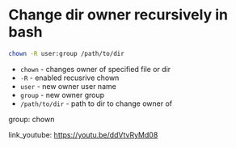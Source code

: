 # Change dir owner recursively in bash

```bash
chown -R user:group /path/to/dir
```

- `chown` - changes owner of specified file or dir
- `-R` - enabled recusrive chown
- `user` - new owner user name
- `group` - new owner group
- `/path/to/dir` - path to dir to change owner of

group: chown


link_youtube: https://youtu.be/ddVtvRyMd08
